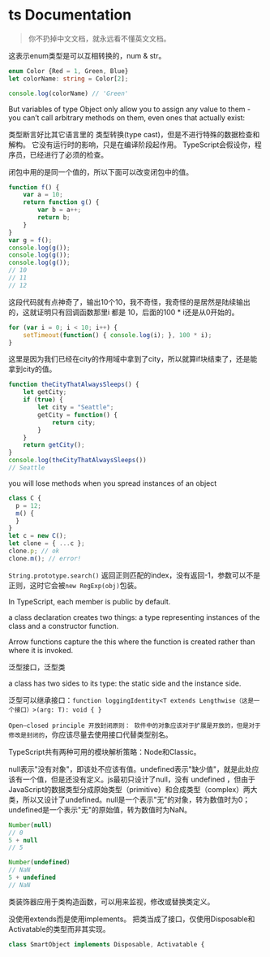 # ts Documentation

> 你不扔掉中文文档，就永远看不懂英文文档。

这表示enum类型是可以互相转换的，num & str。

```ts
enum Color {Red = 1, Green, Blue}
let colorName: string = Color[2];

console.log(colorName) // 'Green'
```

But variables of type Object only allow you to assign any value to them - you can’t call arbitrary methods on them, even ones that actually exist:

类型断言好比其它语言里的 类型转换(type cast)，但是不进行特殊的数据检查和解构。 它没有运行时的影响，只是在编译阶段起作用。 TypeScript会假设你，程序员，已经进行了必须的检查。

闭包中用的是同一个值的，所以下面可以改变闭包中的值。

```js
function f() {
    var a = 10;
    return function g() {
        var b = a++;
        return b;
    }
}
var g = f();
console.log(g());
console.log(g());
console.log(g());
// 10
// 11
// 12
```

这段代码就有点神奇了，输出10个10，我不奇怪，我奇怪的是居然是陆续输出的，这就证明只有回调函数那里i 都是 10，后面的100 * i还是从0开始的。

```js
for (var i = 0; i < 10; i++) {
    setTimeout(function() { console.log(i); }, 100 * i);
}
```

这里是因为我们已经在city的作用域中拿到了city，所以就算if块结束了，还是能拿到city的值。

```js
function theCityThatAlwaysSleeps() {
    let getCity;
    if (true) {
        let city = "Seattle";
        getCity = function() {
            return city;
        }
    }
    return getCity();
}
console.log(theCityThatAlwaysSleeps())
// Seattle
```

you will lose methods when you spread instances of an object

```js
class C {
  p = 12;
  m() {
  }
}
let c = new C();
let clone = { ...c };
clone.p; // ok
clone.m(); // error!
```

`String.prototype.search()` 返回正则匹配的index，没有返回-1，参数可以不是正则，这时它会被`new RegExp(obj)`包装。

In TypeScript, each member is public by default.

a class declaration creates two things: a type representing instances of the class and a constructor function.

Arrow functions capture the this where the function is created rather than where it is invoked.

泛型接口，泛型类

a class has two sides to its type: the static side and the instance side.

泛型可以继承接口：`function loggingIdentity<T extends Lengthwise（这是一个接口）>(arg: T): void { }`

`Open–closed principle 开放封闭原则： 软件中的对象应该对于扩展是开放的，但是对于修改是封闭的`，你应该尽量去使用接口代替类型别名。

TypeScript共有两种可用的模块解析策略：Node和Classic。

null表示"没有对象"，即该处不应该有值。undefined表示"缺少值"，就是此处应该有一个值，但是还没有定义。js最初只设计了null，没有 undefined ，但由于JavaScript的数据类型分成原始类型（primitive）和合成类型（complex）两大类，所以又设计了undefined。null是一个表示"无"的对象，转为数值时为0；undefined是一个表示"无"的原始值，转为数值时为NaN。

```js
Number(null)
// 0
5 + null
// 5

Number(undefined)
// NaN
5 + undefined
// NaN
```

类装饰器应用于类构造函数，可以用来监视，修改或替换类定义。


没使用extends而是使用implements。 把类当成了接口，仅使用Disposable和Activatable的类型而非其实现。

```js
class SmartObject implements Disposable, Activatable {
```

















```js

```





```js

```





```js

```



